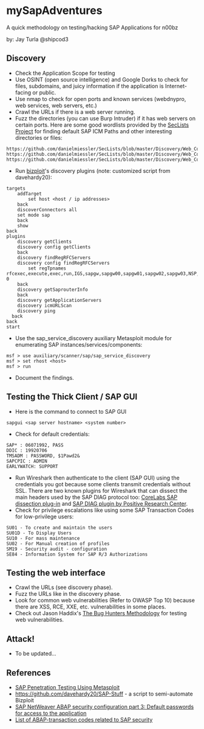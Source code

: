 # mySapAdventures
A quick methodology on testing/hacking SAP Applications for n00bz

by: Jay Turla @shipcod3

## Discovery
- Check the Application Scope for testing
- Use OSINT (open source intelligence) and Google Dorks to check for files, subdomains, and juicy information if the application is Internet-facing or public.
- Use nmap to check for open ports and known services (webdnypro, web services, web servers, etc.)
- Crawl the URLs if there is a web server running.
- Fuzz the directories (you can use Burp Intruder) if it has web servers on certain ports. Here are some good wordlists provided by the [SecLists Project](https://github.com/danielmiessler/SecLists) for finding default SAP ICM Paths and other interesting directories or files:
```
https://github.com/danielmiessler/SecLists/blob/master/Discovery/Web_Content/URLs/urls_SAP.txt
https://github.com/danielmiessler/SecLists/blob/master/Discovery/Web_Content/CMS/SAP.fuzz.txt
https://github.com/danielmiessler/SecLists/blob/master/Discovery/Web_Content/sap.txt
```
- Run [bizploit](https://www.onapsis.com/research/free-solutions)'s discovery plugins (note: customized script from davehardy20):
```
targets
	addTarget
		set host <host / ip addresses>
	back
	discoverConnectors all
	set mode sap
	back
	show
back
plugins
	discovery getClients
	discovery config getClients
	back
	discovery findRegRFCServers
	discovery config findRegRFCServers
		set regTpnames rfcexec,execute,exec,run,IGS,sapgw,sapgw00,sapgw01,sapgw02,sapgw03,NSP,GATEWAY,GATEWAY 0
	back
	discovery getSaprouterInfo
	back
	discovery getApplicationServers
	discovery icmURLScan
	discovery ping
  back
back
start
```
- Use the sap_service_discovery auxiliary Metasploit module for enumerating SAP instances/services/components:
```
msf > use auxiliary/scanner/sap/sap_service_discovery
msf > set rhost <host>
msf > run
```
- Document the findings.

## Testing the Thick Client / SAP GUI
- Here is the command to connect to SAP GUI
```
sapgui <sap server hostname> <system number>
```
- Check for default credentials:
```
SAP* : 06071992, PASS
DDIC : 19920706	
TMSADM : PASSWORD, $1Pawd2&    	
SAPCPIC : ADMIN	
EARLYWATCH: SUPPORT
```
- Run Wireshark then authenticate to the client (SAP GUI) using the credentials you got because some clients transmit credentials without SSL. There are two known plugins for Wireshark that can dissect the main headers used by the SAP DIAG protocol too: [CoreLabs SAP dissection plug-in](https://www.coresecurity.com/corelabs-research/open-source-tools/sap-dissection-plug-in-wireshark) and [SAP DIAG plugin by Positive Research Center](http://blog.ptsecurity.com/2011/10/sap-diag-decompress-plugin-for.html).
- Check for privilege escalations like using some SAP Transaction Codes for low-privilege users:
```
SU01 - To create and maintain the users
SU01D - To Display Users
SU10 - For mass maintenance
SU02 - For Manual creation of profiles
SM19 - Security audit - configuration
SE84 - Information System for SAP R/3 Authorizations
```

## Testing the web interface
- Crawl the URLs (see discovery phase).
- Fuzz the URLs like in the discovery phase.
- Look for common web vulnerabilities (Refer to OWASP Top 10) because there are XSS, RCE, XXE, etc. vulnerabilities in some places.
- Check out Jason Haddix's [The Bug Hunters Methodology](https://github.com/jhaddix/tbhm) for testing web vulnerabilities.

## Attack!
- To be updated...

## References
- [SAP Penetration Testing Using Metasploit](http://information.rapid7.com/rs/rapid7/images/SAP%20Penetration%20Testing%20Using%20Metasploit%20Final.pdf)
- https://github.com/davehardy20/SAP-Stuff - a script to semi-automate Bizploit
- [SAP NetWeaver ABAP security configuration part 3: Default passwords for access to the application](https://erpscan.com/press-center/blog/sap-netweaver-abap-security-configuration-part-2-default-passwords-for-access-to-the-application/)
- [List of ABAP-transaction codes related to SAP security](https://wiki.scn.sap.com/wiki/display/Security/List+of+ABAP-transaction+codes+related+to+SAP+security)
